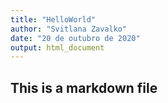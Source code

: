 ```yaml
---
title: "HelloWorld"
author: "Svitlana Zavalko"
date: "20 de outubro de 2020"
output: html_document
---
```

## This is a markdown file